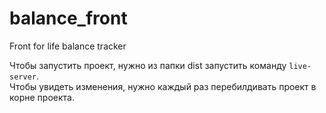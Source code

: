 # balance_front

Front for life balance tracker

Чтобы запустить проект, нужно из папки dist запустить команду `live-server`.  
Чтобы увидеть изменения, нужно каждый раз перебилдивать проект в корне проекта.